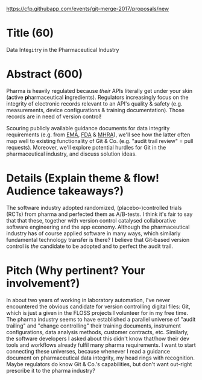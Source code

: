 https://cfp.githubapp.com/events/git-merge-2017/proposals/new

# Title (60)

Data Inte`git`ry in the Pharmaceutical Industry

# Abstract (600)

Pharma is heavily regulated because _their_ APIs literally get under your skin (**a**ctive **p**harmaceutical **i**ngredients). Regulators increasingly focus on the integrity of electronic records relevant to an API's quality & safety (e.g. measurements, device configurations & training documentation). Those records are in need of version control!

Scouring publicly available guidance documents for data integrity requirements (e.g. from [EMA](http://www.ema.europa.eu/ema/index.jsp?curl=pages/regulation/q_and_a/q_and_a_detail_000027.jsp#section16), [FDA](https://www.regulations.gov/document?D=FDA-2016-D-1113-0002) & [MHRA](https://www.gov.uk/government/publications/good-manufacturing-practice-data-integrity-definitions)), we'll see how the latter often map well to existing functionality of Git & Co. (e.g. "audit trail review" = pull requests). Moreover, we'll explore potential hurdles for Git in the pharmaceutical industry, and discuss solution ideas.

# Details (Explain theme & flow! Audience takeaways?)

The software industry adopted randomized, (placebo-)controlled trials (RCTs) from pharma and perfected them as A/B-tests. I think it's fair to say that  that these, together with version control catalysed collaborative software engineering and the app economy. Although the pharmaceutical industry has of course applied software in many ways, which similarly fundamental technology transfer is there? I believe that Git-based version control is _the_ candidate to be adopted and to perfect the audit trail. 

# Pitch (Why pertinent? Your involvement?)

In about two years of working in laboratory automation, I've never encountered the obvious candidate for version controlling digital files: Git, which is just a given in the FLOSS projects I volunteer for in my free time. The pharma industry seems to have established a parallel universe of "audit trailing" and "change controlling" their training documents, instrument configurations, data analysis methods, customer contracts, etc. Similarly, the software developers I asked about this didn't know that/how their dev tools and workflows already fulfil many pharma requirements. I want to start connecting these universes,  because whenever I read a guidance document on pharmaceutical data integrity, my head rings with recognition. Maybe regulators do know Git & Co.'s capabilities, but don't want out-right prescribe it to the pharma industry?
